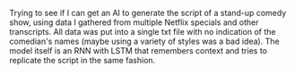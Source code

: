 Trying to see if I can get an AI to generate the script of a stand-up comedy show, using data I gathered from multiple Netflix specials and other transcripts.
All data was put into a single txt file with no indication of the comedian's names (maybe using a variety of styles was a bad idea). The model itself is an RNN with LSTM that remembers context and tries to replicate the script in the same fashion. 
